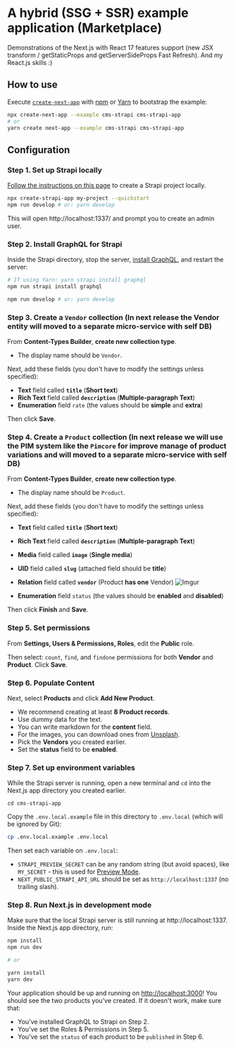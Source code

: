 # A hybrid (SSG + SSR) example application (Marketplace)
Demonstrations of the Next.js with React 17 features support (new JSX transform / getStaticProps and getServerSideProps Fast Refresh). And my React.js skills :)


## How to use

Execute [`create-next-app`](https://github.com/vercel/next.js/tree/canary/packages/create-next-app) with [npm](https://docs.npmjs.com/cli/init) or [Yarn](https://yarnpkg.com/lang/en/docs/cli/create/) to bootstrap the example:

```bash
npx create-next-app --example cms-strapi cms-strapi-app
# or
yarn create next-app --example cms-strapi cms-strapi-app
```

## Configuration

### Step 1. Set up Strapi locally

[Follow the instructions on this page](https://strapi.io/documentation/v3.x/installation/cli.html) to create a Strapi project locally.

```bash
npx create-strapi-app my-project --quickstart
npm run develop # or: yarn develop
```

This will open http://localhost:1337/ and prompt you to create an admin user.

### Step 2. Install GraphQL for Strapi

Inside the Strapi directory, stop the server, [install GraphQL](https://strapi.io/documentation/v3.x/plugins/graphql.html), and restart the server:

```bash
# If using Yarn: yarn strapi install graphql
npm run strapi install graphql

npm run develop # or: yarn develop
```

### Step 3. Create a `Vendor` collection (In next release the Vendor entity will moved to a separate micro-service with self DB)

From **Content-Types Builder**, **create new collection type**.

- The display name should be `Vendor`.

Next, add these fields (you don't have to modify the settings unless specified):

- **Text** field called **`title`** (**Short text**)
- **Rich Text** field called **`description`** (**Multiple-paragraph Text**)
- **Enumeration** field `rate` (the values should be **simple** and **extra**)

Then click **Save**.


### Step 4. Create a `Product` collection (In next release we will use the PIM system like the `Pimcore` for improve manage of product variations and will moved to a separate micro-service with self DB)

From **Content-Types Builder**, **create new collection type**.

- The display name should be `Product`.

Next, add these fields (you don't have to modify the settings unless specified):

- **Text** field called **`title`** (**Short text**)
- **Rich Text** field called **`description`** (**Multiple-paragraph Text**)
- **Media** field called **`image`** (**Single media**)
- **UID** field called **`slug`** (attached field should be **title**)
- **Relation** field called **`vendor`** (Product **has one** Vendor)
![Imgur](https://i.imgur.com/V2cKGek.png)

- **Enumeration** field `status` (the values should be **enabled** and **disabled**)

Then click **Finish** and **Save**.

### Step 5. Set permissions

From **Settings, Users & Permissions, Roles**, edit the **Public** role.

Then select: `count`, `find`, and `findone` permissions for both **Vendor** and **Product**. Click **Save**.

### Step 6. Populate Content

Next, select **Products** and click **Add New Product**.

- We recommend creating at least **8 Product records**.
- Use dummy data for the text.
- You can write markdown for the **content** field.
- For the images, you can download ones from [Unsplash](https://unsplash.com/).
- Pick the **Vendors** you created earlier.
- Set the **status** field to be **enabled**.

### Step 7. Set up environment variables

While the Strapi server is running, open a new terminal and `cd` into the Next.js app directory you created earlier.

```
cd cms-strapi-app
```

Copy the `.env.local.example` file in this directory to `.env.local` (which will be ignored by Git):

```bash
cp .env.local.example .env.local
```

Then set each variable on `.env.local`:

- `STRAPI_PREVIEW_SECRET` can be any random string (but avoid spaces), like `MY_SECRET` - this is used for [Preview Mode](https://nextjs.org/docs/advanced-features/preview-mode).
- `NEXT_PUBLIC_STRAPI_API_URL` should be set as `http://localhost:1337` (no trailing slash).

### Step 8. Run Next.js in development mode

Make sure that the local Strapi server is still running at http://localhost:1337. Inside the Next.js app directory, run:

```bash
npm install
npm run dev

# or

yarn install
yarn dev
```

Your application should be up and running on [http://localhost:3000](http://localhost:3000)! You should see the two products you’ve created. If it doesn't work, make sure that:

- You’ve installed GraphQL to Strapi on Step 2.
- You’ve set the Roles & Permissions in Step 5.
- You’ve set the `status` of each product to be `published` in Step 6.
